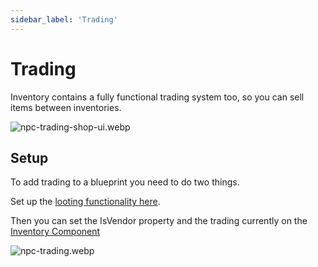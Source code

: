 ```yaml
---
sidebar_label: 'Trading'
---
```


# Trading

Inventory contains a fully functional trading system too, so you can sell items between inventories.

![npc-trading-shop-ui.webp](/img/pro/inventory/npc-trading-shop-ui.webp)

## Setup

To add trading to a blueprint you need to do two things.

Set up the [looting functionality here](./index.md). 

Then you can set the IsVendor property and the trading currently on the [Inventory Component](../inventory-component/index.md#properties)

![npc-trading.webp](/img/pro/inventory/npc-trading.webp)
